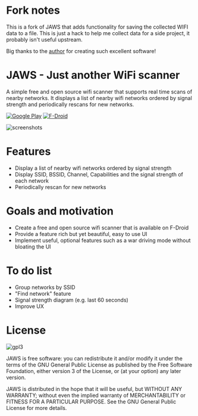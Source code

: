 # Fork notes

This is a fork of JAWS that adds functionality for saving the collected WIFI
data to a file. This is just a hack to help me collect data for a side project,
it probably isn't useful upstream.

Big thanks to the [author](https://github.com/jannispinter/) for creating such
excellent software!

# JAWS - Just another WiFi scanner
A simple free and open source wifi scanner that supports real time scans of nearby networks. It displays a list of nearby wifi networks ordered by signal strength and periodically rescans for new networks.

[![Google Play](https://developer.android.com/images/brand/en_generic_rgb_wo_60.png)](https://play.google.com/store/apps/details?id=is.pinterjann.jaws) [![F-Droid](https://f-droid.org/wiki/images/1/13/F-Droid-button.svg)](https://f-droid.org/repository/browse/?fdid=is.pinterjann.jaws)

![screenshots](https://raw.githubusercontent.com/jannispinter/jaws/master/screenshots.png)

# Features
- Display a list of nearby wifi networks ordered by signal strength
- Display SSID, BSSID, Channel, Capabilities and the signal strength of each network
- Periodically rescan for new networks

# Goals and motivation
- Create a free and open source wifi scanner that is available on F-Droid
- Provide a feature rich but yet beautiful, easy to use UI
- Implement useful, optional features such as a war driving mode without bloating the UI

# To do list
- Group networks by SSID
- "Find network" feature
- Signal strength diagram (e.g. last 60 seconds)
- Improve UX

# License
 ![gpl3](https://www.gnu.org/graphics/gplv3-127x51.png)

  JAWS is free software: you can redistribute it and/or modify
  it under the terms of the GNU General Public License as published by
  the Free Software Foundation, either version 3 of the License, or
  (at your option) any later version.

  JAWS is distributed in the hope that it will be useful,
  but WITHOUT ANY WARRANTY; without even the implied warranty of
  MERCHANTABILITY or FITNESS FOR A PARTICULAR PURPOSE.  See the
  GNU General Public License for more details.
